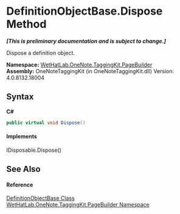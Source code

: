 # DefinitionObjectBase.Dispose Method 
 _**\[This is preliminary documentation and is subject to change.\]**_

Dispose a definition object.

**Namespace:**&nbsp;<a href="56352230-71f2-f4b7-63a8-983965663af5">WetHatLab.OneNote.TaggingKit.PageBuilder</a><br />**Assembly:**&nbsp;OneNoteTaggingKit (in OneNoteTaggingKit.dll) Version: 4.0.8132.18004

## Syntax

**C#**<br />
``` C#
public virtual void Dispose()
```


#### Implements
IDisposable.Dispose()<br />

## See Also


#### Reference
<a href="01a6f6f8-9cda-e956-272e-3b49a8fafa46">DefinitionObjectBase Class</a><br /><a href="56352230-71f2-f4b7-63a8-983965663af5">WetHatLab.OneNote.TaggingKit.PageBuilder Namespace</a><br />
